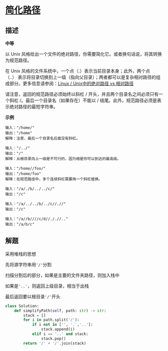 # [简化路径](https://leetcode-cn.com/problems/simplify-path/)
## 描述  
**中等** 

以 Unix 风格给出一个文件的绝对路径，你需要简化它。或者换句话说，将其转换为规范路径。

在 Unix 风格的文件系统中，一个点（.）表示当前目录本身；此外，两个点 （..） 表示将目录切换到上一级（指向父目录）；两者都可以是复杂相对路径的组成部分。更多信息请参阅：[Linux / Unix中的绝对路径 vs 相对路径](https://blog.csdn.net/u011327334/article/details/50355600)

请注意，返回的规范路径必须始终以斜杠 / 开头，并且两个目录名之间必须只有一个斜杠 /。最后一个目录名（如果存在）不能以 / 结尾。此外，规范路径必须是表示绝对路径的最短字符串。

**示例**


    输入："/home/"
    输出："/home"
    解释：注意，最后一个目录名后面没有斜杠。
    
    输入："/../"
    输出："/"
    解释：从根目录向上一级是不可行的，因为根是你可以到达的最高级。
    
    输入："/home//foo/"
    输出："/home/foo"
    解释：在规范路径中，多个连续斜杠需要用一个斜杠替换。
    
    输入："/a/./b/../../c/"
    输出："/c"
    
    输入："/a/../../b/../c//.//"
    输出："/c"
    
    输入："/a//b////c/d//././/.."
    输出："/a/b/c"

## 解题  

采用堆栈的思想  

先将源字符串用``'/'``分割

扫描分割后的部分，如果是主要的文件夹路径，则加入栈中  

如果是``'..'``，则返回上级目录，相当于出栈  

最后返回要以根目录``'/'``开头

```python
class Solution:
    def simplifyPath(self, path: str) -> str:
        stack = []
        for i in path.split('/'):
            if i not in ['', '.','..']:
                stack.append(i)
            elif i == '..' and stack:
                stack.pop()
        return '/' + '/'.join(stack)
```